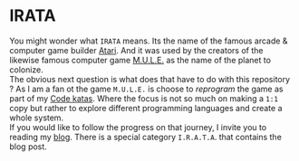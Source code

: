 # IRATA
You might wonder what `IRATA` means. Its the name of the famous arcade & computer game builder [Atari](https://en.wikipedia.org/wiki/Atari,_Inc.). And it was used by the creators of the likewise famous computer game [M.U.L.E.](https://en.wikipedia.org/wiki/M.U.L.E.) as the name of the planet to colonize.\
The obvious next question is what does that have to do with this repository ? As I am a fan ot the game `M.U.L.E.` is choose to _reprogram_ the game as part of my [Code katas](https://github.com/toms-code-katas). Where the focus is not so much on making a `1:1` copy but rather to explore different programming languages and create a whole system.\
If you would like to follow the progress on that journey, I invite you to reading my [blog](https://tom1299.github.io/retro-blog/). There is a special category `I.R.A.T.A`. that contains the blog post.